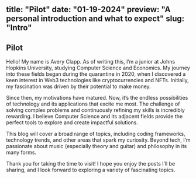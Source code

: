 title: "Pilot"
date: "01-19-2024"
preview: "A personal introduction and what to expect"
slug: "Intro"
---
## Pilot

Hello! My name is Avery Clapp. As of writing this, I’m a junior at Johns Hopkins University, studying Computer Science and Economics. My journey into these fields began during the quarantine in 2020, when I discovered a keen interest in Web3 technologies like cryptocurrencies and NFTs. Initially, my fascination was driven by their potential to make money.

Since then, my motivations have matured. Now, it’s the endless possibilities of technology and its applications that excite me most. The challenge of solving complex problems and continuously refining my skills is incredibly rewarding. I believe Computer Science and its adjacent fields provide the perfect tools to explore and create impactful solutions.

This blog will cover a broad range of topics, including coding frameworks, technology trends, and other areas that spark my curiosity. Beyond tech, I’m passionate about music (especially theory and guitar) and philosophy in its many forms.

Thank you for taking the time to visit! I hope you enjoy the posts I’ll be sharing, and I look forward to exploring a variety of fascinating topics.

